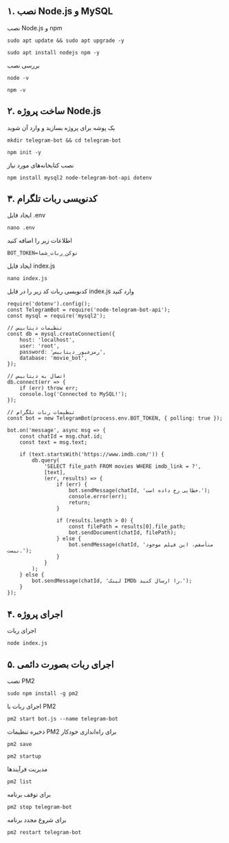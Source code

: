 ## ۱. نصب Node.js و MySQL
نصب Node.js و npm
```
sudo apt update && sudo apt upgrade -y
```
```
sudo apt install nodejs npm -y
```
بررسی نصب
```
node -v
```
```
npm -v
```
## ۲. ساخت پروژه Node.js
یک پوشه برای پروژه بسازید و وارد آن شوید
```
mkdir telegram-bot && cd telegram-bot
```
```
npm init -y
```
نصب کتابخانه‌های مورد نیاز
```
npm install mysql2 node-telegram-bot-api dotenv
```
## ۳. کدنویسی ربات تلگرام
ایجاد فایل .env
```
nano .env
```

اطلاعات زیر را اضافه کنید
```
BOT_TOKEN=توکن_ربات_شما
```
ایجاد فایل index.js
```
nano index.js
```
کدنویسی ربات
کد زیر را در فایل index.js وارد کنید
```
require('dotenv').config();
const TelegramBot = require('node-telegram-bot-api');
const mysql = require('mysql2');

// تنظیمات دیتابیس
const db = mysql.createConnection({
    host: 'localhost',
    user: 'root',
    password: 'رمزعبور_دیتابیس',
    database: 'movie_bot',
});

// اتصال به دیتابیس
db.connect(err => {
    if (err) throw err;
    console.log('Connected to MySQL!');
});

// تنظیمات ربات تلگرام
const bot = new TelegramBot(process.env.BOT_TOKEN, { polling: true });

bot.on('message', async msg => {
    const chatId = msg.chat.id;
    const text = msg.text;

    if (text.startsWith('https://www.imdb.com/')) {
        db.query(
            'SELECT file_path FROM movies WHERE imdb_link = ?',
            [text],
            (err, results) => {
                if (err) {
                    bot.sendMessage(chatId, 'خطایی رخ داده است.');
                    console.error(err);
                    return;
                }

                if (results.length > 0) {
                    const filePath = results[0].file_path;
                    bot.sendDocument(chatId, filePath);
                } else {
                    bot.sendMessage(chatId, 'متأسفم، این فیلم موجود نیست.');
                }
            }
        );
    } else {
        bot.sendMessage(chatId, 'لینک IMDb را ارسال کنید.');
    }
});
```
## ۴. اجرای پروژه
اجرای ربات
```
node index.js
```
## ۵. اجرای ربات بصورت دائمی
نصب PM2
```
sudo npm install -g pm2
```
اجرای ربات با PM2
```
pm2 start bot.js --name telegram-bot
```
ذخیره تنظیمات PM2 برای راه‌اندازی خودکار
```
pm2 save
```
```
pm2 startup
```
مدیریت فرآیندها
```
pm2 list
```
برای توقف برنامه
```
pm2 stop telegram-bot
```
برای شروع مجدد برنامه
```
pm2 restart telegram-bot
```
